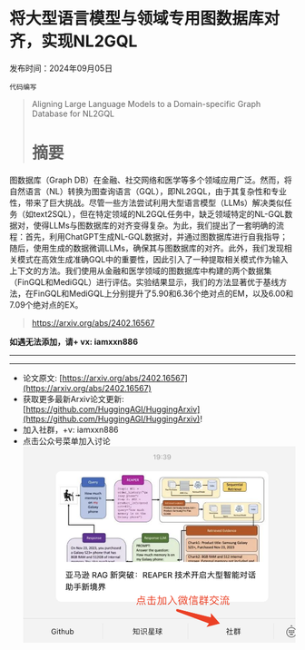 # 将大型语言模型与领域专用图数据库对齐，实现NL2GQL
发布时间：2024年09月05日

`代码编写`
> Aligning Large Language Models to a Domain-specific Graph Database for NL2GQL
>
> # 摘要
图数据库（Graph DB）在金融、社交网络和医学等多个领域应用广泛。然而，将自然语言（NL）转换为图查询语言（GQL），即NL2GQL，由于其复杂性和专业性，带来了巨大挑战。尽管一些方法尝试利用大型语言模型（LLMs）解决类似任务（如text2SQL），但在特定领域的NL2GQL任务中，缺乏领域特定的NL-GQL数据对，使得LLMs与图数据库的对齐变得复杂。为此，我们提出了一套明确的流程：首先，利用ChatGPT生成NL-GQL数据对，并通过图数据库进行自我指导；随后，使用生成的数据微调LLMs，确保其与图数据库的对齐。此外，我们发现相关模式在高效生成准确GQL中的重要性，因此引入了一种提取相关模式作为输入上下文的方法。我们使用从金融和医学领域的图数据库中构建的两个数据集（FinGQL和MediGQL）进行评估。实验结果显示，我们的方法显著优于基线方法，在FinGQL和MediGQL上分别提升了5.90和6.36个绝对点的EM，以及6.00和7.09个绝对点的EX。
>
> https://arxiv.org/abs/2402.16567

**如遇无法添加，请+ vx: iamxxn886**
<hr />


<hr />

- 论文原文: [https://arxiv.org/abs/2402.16567](https://arxiv.org/abs/2402.16567)
- 获取更多最新Arxiv论文更新: [https://github.com/HuggingAGI/HuggingArxiv](https://github.com/HuggingAGI/HuggingArxiv)!
- 加入社群，+v: iamxxn886
- 点击公众号菜单加入讨论
![](https://raw.githubusercontent.com/HuggingAGI/wx_assets/main/2024/07/31/1722434818326-94339e92-22f1-4472-9d27-fed232f70b5d.jpeg)